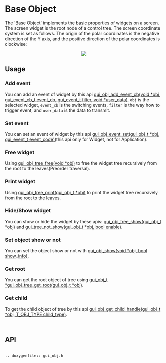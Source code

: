 # Base Object

The 'Base Object' implements the basic properties of widgets on a screen. The screen widget is the root node of a control tree. The screen coordinate system is set as follows. The origin of the polar coordinates is the negative direction of the Y axis, and the positive direction of the polar coordinates is clockwise:
<br>

<center><img src="https://foruda.gitee.com/images/1718762967150637512/872c46fa_13408154.png" /></center>

## Usage

### Add event

You can add an event of widget by this api [gui_obj_add_event_cb(void *obj, gui_event_cb_t event_cb, gui_event_t filter, void *user_data)](#api).
`obj` is the selected widget, `event_cb` is the switching events, `filter` is the way how to trigger event, and `user_data` is the data to transmit.

### Set event
You can set an event of widget by this api [gui_obj_event_set(gui_obj_t *obj, gui_event_t event_code)](#api)(this api only for Widget, not for Application).

### Free widget

Using [gui_obj_tree_free(void *obj)](#api) to free the widget tree recursively from the root to the leaves(Preorder traversal).

### Print widget

Using [gui_obj_tree_print(gui_obj_t *obj)](#api) to print the widget tree recursively from the root to the leaves.

### Hide/Show widget

You can show or hide the widget by these apis: [gui_obj_tree_show(gui_obj_t *obj)](#api) and [gui_tree_not_show(gui_obj_t *obj, bool enable)](#api).

### Set object show or not

You can set the object show or not with [gui_obj_show(void *obj, bool show_info)](#api).

### Get root

You can get the root object of tree using [gui_obj_t *gui_obj_tree_get_root(gui_obj_t *obj)](#api).

### Get child

To get the child object of tree by this api [gui_obj_get_child_handle(gui_obj_t *obj, T_OBJ_TYPE child_type)](#api).

<br>

<span id="api">

## API

</span>

```eval_rst

.. doxygenfile:: gui_obj.h

```
